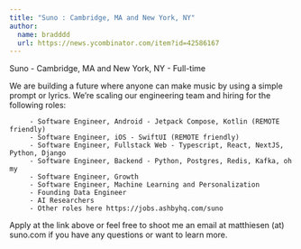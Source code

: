 ```yaml
---
title: "Suno : Cambridge, MA and New York, NY"
author:
  name: bradddd
  url: https://news.ycombinator.com/item?id=42586167
---
```

Suno - Cambridge, MA and New York, NY - Full-time

We are building a future where anyone can make music by using a simple prompt or lyrics. We’re scaling our engineering team and hiring for the following roles:

<pre><code>     - Software Engineer, Android - Jetpack Compose, Kotlin (REMOTE friendly)
     - Software Engineer, iOS - SwiftUI (REMOTE friendly)
     - Software Engineer, Fullstack Web - Typescript, React, NextJS, Python, Django
     - Software Engineer, Backend - Python, Postgres, Redis, Kafka, oh my
     - Software Engineer, Growth
     - Software Engineer, Machine Learning and Personalization
     - Founding Data Engineer
     - AI Researchers
     - Other roles here https:&#x2F;&#x2F;jobs.ashbyhq.com&#x2F;suno 
</code></pre>
Apply at the link above or feel free to shoot me an email at matthiesen (at) suno.com if you have any questions or want to learn more.
<JobApplication />
